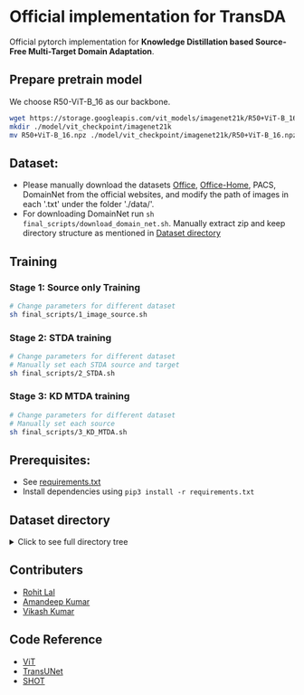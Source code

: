 # Official implementation for TransDA
Official pytorch implementation for **Knowledge Distillation based Source-Free Multi-Target Domain Adaptation**.

## Prepare pretrain model
We choose R50-ViT-B_16 as our backbone.
```bash root transformerdepth
wget https://storage.googleapis.com/vit_models/imagenet21k/R50+ViT-B_16.npz 
mkdir ./model/vit_checkpoint/imagenet21k 
mv R50+ViT-B_16.npz ./model/vit_checkpoint/imagenet21k/R50+ViT-B_16.npz
```

## Dataset:
- Please manually download the datasets [Office](https://www.dropbox.com/sh/vja4cdimm0k2um3/AACCKNKV8-HVbEZDPDCyAyf_a?dl=0), [Office-Home](https://www.dropbox.com/sh/vja4cdimm0k2um3/AACCKNKV8-HVbEZDPDCyAyf_a?dl=0), PACS, DomainNet from the official websites, and modify the path of images in each '.txt' under the folder './data/'.
- For downloading DomainNet run `sh final_scripts/download_domain_net.sh`. Manually extract zip and keep directory structure as mentioned in [Dataset directory](#Dataset-directory)

## Training
### Stage 1: Source only Training

```sh
# Change parameters for different dataset
sh final_scripts/1_image_source.sh
```

### Stage 2: STDA training
```sh
# Change parameters for different dataset
# Manually set each STDA source and target
sh final_scripts/2_STDA.sh
```

### Stage 3: KD MTDA training
 ```sh
# Change parameters for different dataset
# Manually set each source
sh final_scripts/3_KD_MTDA.sh
 ```

## Prerequisites:

- See [requirements.txt](requirements.txt)
- Install dependencies using `pip3 install -r requirements.txt`

## Dataset directory
<details>
  <summary>Click to see full directory tree</summary>

```
    ├── domain_net
    │   ├── clipart
    │   ├── clipart.txt
    │   ├── infograph
    │   ├── infograph.txt
    │   ├── painting
    │   ├── painting.txt
    │   ├── quickdraw
    │   ├── quickdraw.txt
    │   ├── real
    │   ├── real.txt
    │   ├── sketch
    │   └── sketch.txt
    ├── office
    │   ├── amazon
    │   ├── amazon.txt
    │   ├── dslr
    │   ├── dslr.txt
    │   ├── webcam
    │   └── webcam.txt
    ├── office-home
    │   ├── Art
    │   ├── Art.txt
    │   ├── Clipart
    │   ├── Clipart.txt
    │   ├── Product
    │   ├── Product.txt
    │   ├── Real_World
    │   └── RealWorld.txt
    ├── office_home_mixed
    │   ├── Art_Clipart_Product
    │   ├── Art_Clipart_Product.txt
    │   ├── Art_Clipart_Real_World
    │   ├── Art_Clipart_Real_World.txt
    │   ├── Art_Product_Real_World
    │   ├── Art_Product_Real_World.txt
    │   ├── Clipart_Product_Real_World
    │   └── Clipart_Product_Real_World.txt
    └── pacs
        ├── art_painting
        ├── art_painting.txt
        ├── cartoon
        ├── cartoon.txt
        ├── __MACOSX
        ├── photo
        ├── photo.txt
        ├── sketch
        └── sketch.txt
```
</details>

## Contributers
- [Rohit Lal](https://rohitlal.net) 
- [Amandeep Kumar](https://github.com/VIROBO-15)
- [Vikash Kumar](https://github.com/vikash0837)

## Code Reference

- [ViT](https://github.com/jeonsworld/ViT-pytorch)
- [TransUNet](https://github.com/Beckschen/TransUNet)
- [SHOT](https://github.com/tim-learn/SHOT)